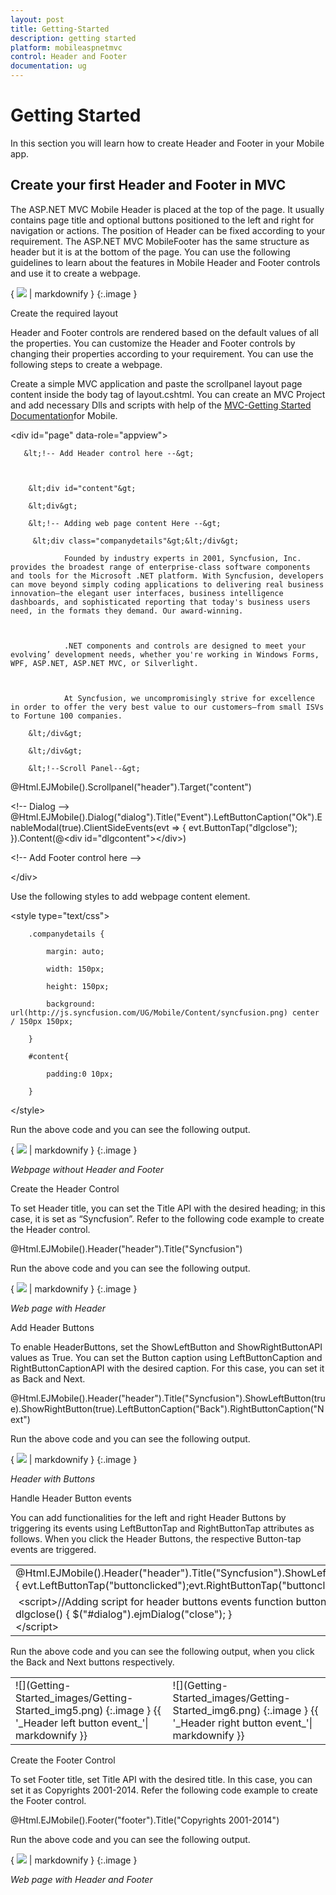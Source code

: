 ```yaml
---
layout: post
title: Getting-Started
description: getting started
platform: mobileaspnetmvc
control: Header and Footer
documentation: ug
---
```


# Getting Started

In this section you will learn how to create Header and Footer in your Mobile app.

## Create your first Header and Footer in MVC

The ASP.NET MVC Mobile Header is placed at the top of the page. It usually contains page title and optional buttons positioned to the left and right for navigation or actions. The position of Header can be fixed according to your requirement. The ASP.NET MVC MobileFooter has the same structure as header but it is at the bottom of the page. You can use the following guidelines to learn about the features in Mobile Header and Footer controls and use it to create a webpage.

{ ![](Getting-Started_images/Getting-Started_img1.png) | markdownify }
{:.image }


Create the required layout

Header and Footer controls are rendered based on the default values of all the properties. You can customize the Header and Footer controls by changing their properties according to your requirement. You can use the following steps to create a webpage.

Create a simple MVC application and paste the scrollpanel layout page content inside the body tag of layout.cshtml. You can create an MVC Project and add necessary Dlls and scripts with help of the [MVC-Getting Started Documentation](http://help.syncfusion.com/ug/js/default.htm)for Mobile.

&lt;div id="page" data-role="appview"&gt;



       &lt;!-- Add Header control here --&gt;       



        &lt;div id="content"&gt;

        &lt;div&gt;        

        &lt;!-- Adding web page content Here --&gt;

         &lt;div class="companydetails"&gt;&lt;/div&gt;

                Founded by industry experts in 2001, Syncfusion, Inc. provides the broadest range of enterprise-class software components and tools for the Microsoft .NET platform. With Syncfusion, developers can move beyond simply coding applications to delivering real business innovation—the elegant user interfaces, business intelligence dashboards, and sophisticated reporting that today's business users need, in the formats they demand. Our award-winning.



                .NET components and controls are designed to meet your evolving’ development needs, whether you're working in Windows Forms, WPF, ASP.NET, ASP.NET MVC, or Silverlight.



                At Syncfusion, we uncompromisingly strive for excellence in order to offer the very best value to our customers—from small ISVs to Fortune 100 companies.

        &lt;/div&gt;

        &lt;/div&gt;

        &lt;!--Scroll Panel--&gt;

@Html.EJMobile().Scrollpanel("header").Target("content")

 &lt;!-- Dialog --&gt;        @Html.EJMobile().Dialog("dialog").Title("Event").LeftButtonCaption("Ok").EnableModal(true).ClientSideEvents(evt => { evt.ButtonTap("dlgclose"); }).Content(@&lt;div id="dlgcontent"&gt;&lt;/div&gt;)



&lt;!-- Add Footer control here --&gt;



&lt;/div&gt;

Use the following styles to add webpage content element.

&lt;style type="text/css"&gt;

        .companydetails {

            margin: auto;

            width: 150px;

            height: 150px;

            background: url(http://js.syncfusion.com/UG/Mobile/Content/syncfusion.png) center / 150px 150px;

        }

        #content{

            padding:0 10px;

        } 

 &lt;/style&gt;

Run the above code and you can see the following output. 

{ ![](Getting-Started_images/Getting-Started_img2.png) | markdownify }
{:.image }


_Webpage without Header and Footer_

Create the Header Control

To set Header title, you can set the Title API with the desired heading; in this case, it is set as “Syncfusion”. Refer to the following code example to create the Header control.



@Html.EJMobile().Header("header").Title("Syncfusion")



Run the above code and you can see the following output. 

{ ![](Getting-Started_images/Getting-Started_img3.png) | markdownify }
{:.image }


_Web page with Header_

Add Header Buttons

To enable HeaderButtons, set the ShowLeftButton and ShowRightButtonAPI values as True. You can set the Button caption using LeftButtonCaption and RightButtonCaptionAPI with the desired caption. For this case, you can set it as Back and Next.



@Html.EJMobile().Header("header").Title("Syncfusion").ShowLeftButton(true).ShowRightButton(true).LeftButtonCaption("Back").RightButtonCaption("Next")

Run the above code and you can see the following output. 

{ ![](Getting-Started_images/Getting-Started_img4.png) | markdownify }
{:.image }


_Header with Buttons_

Handle Header Button events

You can add functionalities for the left and right Header Buttons by triggering its events using LeftButtonTap and RightButtonTap attributes as follows. When you click the Header Buttons, the respective Button-tap events are triggered. 

<table>
<tr>
<td>
@Html.EJMobile().Header("header").Title("Syncfusion").ShowLeftButton(true).ShowRightButton(true).LeftButtonCaption("Back").RightButtonCaption("Next").ClientSideEvents(evt=>{ evt.LeftButtonTap("buttonclicked");evt.RightButtonTap("buttonclicked"); })</td></tr>
<tr>
<td>
 &lt;script&gt;//Adding script for header buttons events    function buttonclicked(args) {        $("#dlgcontent").html(args.text + " was selected");        $("#dialog").ejmDialog("open");    }    function dlgclose() {        $("#dialog").ejmDialog("close");    }<br>&lt;/script&gt;</td></tr>
</table>
Run the above code and you can see the following output, when you click the Back and Next buttons respectively. 

<table>
<tr>
<td>
![](Getting-Started_images/Getting-Started_img5.png)
{:.image }
{{ '_Header left button event_'| markdownify }}</td><td>
![](Getting-Started_images/Getting-Started_img6.png)
{:.image }
{{ '_Header right button event_'| markdownify }}</td></tr>
</table>
Create the Footer Control

To set Footer title, set Title API with the desired title. In this case, you can set it as Copyrights 2001-2014. Refer the following code example to create the Footer control.



 @Html.EJMobile().Footer("footer").Title("Copyrights 2001-2014")



Run the above code and you can see the following output. 

{ ![](Getting-Started_images/Getting-Started_img7.png) | markdownify }
{:.image }


_Web page with Header and Footer_

